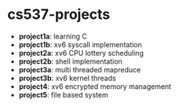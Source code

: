 # cs537-projects
* **project1a**: learning C
* **project1b**: xv6 syscall implementation
* **project2a**: xv6 CPU lottery scheduling
* **project2b**: shell implementation
* **project3a**: multi threaded mapreduce
* **project3b**: xv6 kernel threads
* **project4**: xv6 encrypted memory management
* **project5**: file based system
